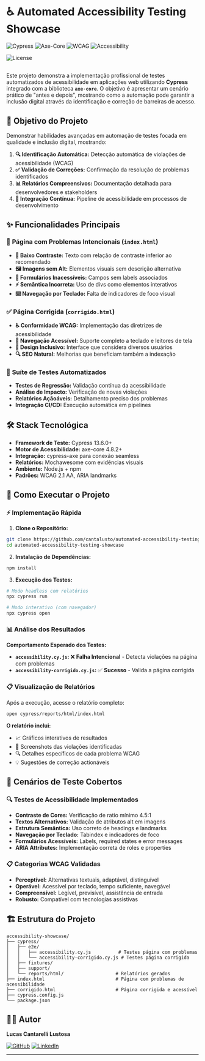 # ♿ Automated Accessibility Testing Showcase

![Cypress](https://img.shields.io/badge/Cypress-17202C?style=for-the-badge&logo=cypress&logoColor=white)
![Axe-Core](https://img.shields.io/badge/Axe--Core-4.8.2-007ACC?style=for-the-badge&logo=accessibility&logoColor=white)
![WCAG](https://img.shields.io/badge/WCAG-2.1_AA-28A745?style=for-the-badge&logo=w3c&logoColor=white)
![Accessibility](https://img.shields.io/badge/Accessibility-Inclusive-FF6B35?style=for-the-badge)

![License](https://img.shields.io/badge/License-MIT-green.svg?style=for-the-badge)

##  

Este projeto demonstra a implementação profissional de testes automatizados de acessibilidade em aplicações web utilizando **Cypress** integrado com a biblioteca **`axe-core`**. O objetivo é apresentar um cenário prático de "antes e depois", mostrando como a automação pode garantir a inclusão digital através da identificação e correção de barreiras de acesso.

## 🎯 Objetivo do Projeto

Demonstrar habilidades avançadas em automação de testes focada em qualidade e inclusão digital, mostrando:

1. **🔍 Identificação Automática:** Detecção automática de violações de acessibilidade (WCAG)
2. **✅ Validação de Correções:** Confirmação da resolução de problemas identificados
3. **📊 Relatórios Compreensivos:** Documentação detalhada para desenvolvedores e stakeholders
4. **🔄 Integração Contínua:** Pipeline de acessibilidade em processos de desenvolvimento

## ✨ Funcionalidades Principais

### 🚫 **Página com Problemas Intencionais (`index.html`)**
- **🎨 Baixo Contraste:** Texto com relação de contraste inferior ao recomendado
- **🖼️ Imagens sem Alt:** Elementos visuais sem descrição alternativa
- **📝 Formulários Inacessíveis:** Campos sem labels associados
- **⚡ Semântica Incorreta:** Uso de divs como elementos interativos
- **⌨️ Navegação por Teclado:** Falta de indicadores de foco visual

### ✅ **Página Corrigida (`corrigido.html`)**
- **♿ Conformidade WCAG:** Implementação das diretrizes de acessibilidade
- **🎯 Navegação Acessível:** Suporte completo a teclado e leitores de tela
- **📱 Design Inclusivo:** Interface que considera diversos usuários
- **🔍 SEO Natural:** Melhorias que beneficiam também a indexação

### 🧪 **Suíte de Testes Automatizados**
- **Testes de Regressão:** Validação contínua da acessibilidade
- **Análise de Impacto:** Verificação de novas violações
- **Relatórios Açãoáveis:** Detalhamento preciso dos problemas
- **Integração CI/CD:** Execução automática em pipelines

## 🛠️ Stack Tecnológica

* **Framework de Teste:** Cypress 13.6.0+
* **Motor de Acessibilidade:** axe-core 4.8.2+
* **Integração:** cypress-axe para conexão seamless
* **Relatórios:** Mochawesome com evidências visuais
* **Ambiente:** Node.js + npm
* **Padrões:** WCAG 2.1 AA, ARIA landmarks

## 🚀 Como Executar o Projeto

### ⚡ **Implementação Rápida**

1. **Clone o Repositório:**
```bash
git clone https://github.com/cantalusto/automated-accessibility-testing-showcase.git
cd automated-accessibility-testing-showcase
```

2. **Instalação de Dependências:**
```bash
npm install
```

3. **Execução dos Testes:**
```bash
# Modo headless com relatórios
npx cypress run

# Modo interativo (com navegador)
npx cypress open
```

### 📊 **Análise dos Resultados**

**Comportamento Esperado dos Testes:**

- **`accessibility.cy.js`:** ❌ **Falha Intencional** - Detecta violações na página com problemas
- **`accessibility-corrigido.cy.js`:** ✅ **Sucesso** - Valida a página corrigida

### 📋 **Visualização de Relatórios**

Após a execução, acesse o relatório completo:
```bash
open cypress/reports/html/index.html
```

**O relatório inclui:**
- 📈 Gráficos interativos de resultados
- 📸 Screenshots das violações identificadas
- 🔍 Detalhes específicos de cada problema WCAG
- 💡 Sugestões de correção actionáveis

## 🎯 Cenários de Teste Cobertos

### 🔍 **Testes de Acessibilidade Implementados**
- **Contraste de Cores:** Verificação de ratio mínimo 4.5:1
- **Textos Alternativos:** Validação de atributos alt em imagens
- **Estrutura Semântica:** Uso correto de headings e landmarks
- **Navegação por Teclado:** Tabindex e indicadores de foco
- **Formulários Acessíveis:** Labels, required states e error messages
- **ARIA Attributes:** Implementação correta de roles e properties

### 📋 **Categorias WCAG Validadas**
- **Perceptível:** Alternativas textuais, adaptável, distinguível
- **Operável:** Acessível por teclado, tempo suficiente, navegável
- **Compreensível:** Legível, previsível, assistência de entrada
- **Robusto:** Compatível com tecnologias assistivas

## 🏗️ Estrutura do Projeto

```
accessibility-showcase/
├── cypress/
│   ├── e2e/
│   │   ├── accessibility.cy.js          # Testes página com problemas
│   │   └── accessibility-corrigido.cy.js # Testes página corrigida
│   ├── fixtures/
│   ├── support/
│   └── reports/html/                   # Relatórios gerados
├── index.html                          # Página com problemas de acessibilidade
├── corrigido.html                      # Página corrigida e acessível
├── cypress.config.js
└── package.json
```

## 👨‍💻 Autor

**Lucas Cantarelli Lustosa**

[![GitHub](https://img.shields.io/badge/GitHub-cantalusto-100000?style=for-the-badge&logo=github&logoColor=white)](https://github.com/cantalusto)
[![LinkedIn](https://img.shields.io/badge/LinkedIn-Lucas_Cantarelli-0077B5?style=for-the-badge&logo=linkedin&logoColor=white)](https://www.linkedin.com/in/lucas-cantarelli-lustosa-aab5492ba/)

---
